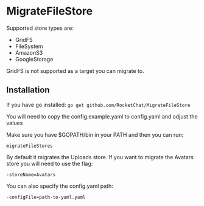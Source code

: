 # MigrateFileStore

Supported store types are:
* GridFS
* FileSystem
* AmazonS3
* GoogleStorage

GridFS is not supported as a target you can migrate to.

## Installation
If you have go installed: `go get github.com/RocketChat/MigrateFileStore`

You will need to copy the config.example.yaml to config.yaml and adjust the values

Make sure you have $GOPATH/bin in your PATH and then you can run:

```
migrateFileStores
```

By default it migrates the Uploads store.  If you want to migrate the Avatars store you will need to use the flag:
```
-storeName=Avatars
```

You can also specify the config.yaml path:
```
-configFile=path-to-yaml.yaml
```



